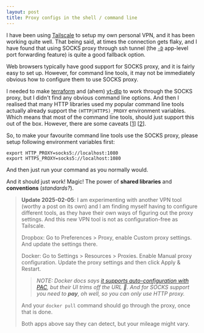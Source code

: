```yaml
---
layout: post
title: Proxy configs in the shell / command line
---
```

I have been using [Tailscale](https://tailscale.com) to setup my own personal VPN, and it has been working quite well. That being said, at times the connection gets flaky, and I have found that using SOCKS proxy through ssh tunnel (the [```-D```](https://man.openbsd.org/ssh#D) app-level port forwarding feature) is quite a good fallback option. 

Web browsers typically have good support for SOCKS proxy, and it is fairly easy to set up.
However, for command line tools, it may not be immediately obvious how to configure them to use SOCKS proxy.

I needed to make [terraform](https://www.terraform.io) and (ahem) [yt-dlp](https://github.com/yt-dlp/yt-dlp) to work through the SOCKS proxy, but I didn't find any obvious command line options. And then I realised that many HTTP libraries used my popular command line tools actually already support the ```(HTTP|HTTPS)_PROXY``` environment variables. Which means that most of the command line tools, should just support this out of the box. However, there are some caveats \[[1](https://superuser.com/questions/944958/are-http-proxy-https-proxy-and-no-proxy-environment-variables-standard)\] \[[2](https://unix.stackexchange.com/questions/212894/whats-the-right-format-for-the-http-proxy-environment-variable-caps-or-no-ca)\].

So, to make your favourite command line tools use the SOCKS proxy, please setup following environment variables first:
```
export HTTP_PROXY=socks5://localhost:1080
export HTTPS_PROXY=socks5://localhost:1080
```

And then just run your command as you normally would.

And it should just work! Magic! The power of **shared libraries** and **conventions** (_standards?_).

> **Update 2025-02-05**: I am experimenting with another VPN tool (worthy a post on its own) and I am finding myself having to configure different tools, as they have their own ways of figuring out the proxy settings. And this new VPN tool is not as configuration-free as Tailscale.
>
> Dropbox: Go to Preferences > Proxy, enable Custom proxy settings. And update the settings there.
>
> Docker: Go to Settings > Resources > Proxies. Enable Manual proxy configuration. Update the proxy settings and then click Apply & Restart. 
> > *NOTE: Docker docs says [it supports auto-configuration with PAC](https://docs.docker.com/desktop/settings-and-maintenance/settings/#proxies), but their UI trims off the URL 🤔. And for SOCKS support you need to __pay__, oh well, so you can only use HTTP proxy.*
>
> And your `docker pull` command should go through the proxy, once that is done. 
>
> Both apps above say they can detect, but your mileage might vary.
